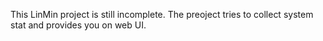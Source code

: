 This LinMin project is still incomplete. The preoject tries to collect system stat and provides you on web UI. 
